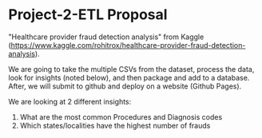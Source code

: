 # Project-2-ETL Proposal


"Healthcare provider fraud detection analysis" from Kaggle (https://www.kaggle.com/rohitrox/healthcare-provider-fraud-detection-analysis).

We are going to take the multiple CSVs from the dataset, process the data, look for insights (noted below), and then package and add to a database.  After, we will submit to github and deploy on a website (Github Pages).

We are looking at 2 different insights:
1. What are the most common Procedures and Diagnosis codes
2. Which states/localities have the highest number of frauds